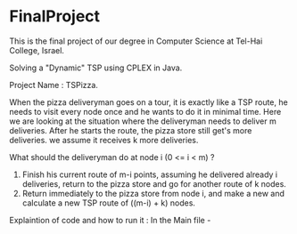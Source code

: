 # FinalProject

This is the final project of our degree in Computer Science at Tel-Hai College, Israel.

Solving a "Dynamic" TSP using CPLEX in Java.

Project Name : TSPizza.

When the pizza deliveryman goes on a tour, it is exactly like a TSP route, he needs to visit every node once and he wants to do it in minimal time.
Here we are looking at the situation where the deliveryman needs to deliver m deliveries. After he starts the route, the pizza store still get's more deliveries. we assume it receives k more deliveries.

What should the deliveryman do at node i (0 <= i < m) ? 
1. Finish his current route of m-i points, assuming he delivered already i deliveries, return to the pizza store and go for another route of k nodes.
2. Return immediately to the pizza store from node i, and make a new and calculate a new TSP route of ((m-i) + k) nodes.



Explaintion of code and how to run it :
In the Main file - 
